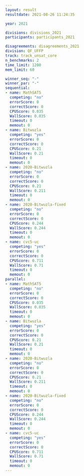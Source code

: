 ```yaml
---
layout: result
resultdate: 2021-08-26 11:24:35

year: 2021

divisions: divisions_2021
participants: participants_2021

disagreements: disagreements_2021
division: QF_UFFP
track: track_unsat_core
n_benchmarks: 2
time_limit: 1200
mem_limit: 60

winner_seq: "-"
winner_par: "-"
sequential:
- name: MathSAT5
  competing: "no"
  errorScore: 0
  correctScore: 0
  CPUScore: 0.035
  WallScore: 0.035
  timeout: 0
  memout: 0
- name: Bitwuzla
  competing: "yes"
  errorScore: 0
  correctScore: 0
  CPUScore: 0.21
  WallScore: 0.21
  timeout: 0
  memout: 0
- name: 2020-Bitwuzla
  competing: "no"
  errorScore: 0
  correctScore: 0
  CPUScore: 0.21
  WallScore: 0.211
  timeout: 0
  memout: 0
- name: 2020-Bitwuzla-fixed
  competing: "no"
  errorScore: 0
  correctScore: 0
  CPUScore: 0.244
  WallScore: 0.244
  timeout: 0
  memout: 0
- name: cvc5-uc
  competing: "yes"
  errorScore: 0
  correctScore: 0
  CPUScore: 0.711
  WallScore: 0.71
  timeout: 0
  memout: 0
parallel:
- name: MathSAT5
  competing: "no"
  errorScore: 0
  correctScore: 0
  CPUScore: 0.035
  WallScore: 0.035
  timeout: 0
  memout: 0
- name: Bitwuzla
  competing: "yes"
  errorScore: 0
  correctScore: 0
  CPUScore: 0.21
  WallScore: 0.21
  timeout: 0
  memout: 0
- name: 2020-Bitwuzla
  competing: "no"
  errorScore: 0
  correctScore: 0
  CPUScore: 0.21
  WallScore: 0.211
  timeout: 0
  memout: 0
- name: 2020-Bitwuzla-fixed
  competing: "no"
  errorScore: 0
  correctScore: 0
  CPUScore: 0.244
  WallScore: 0.244
  timeout: 0
  memout: 0
- name: cvc5-uc
  competing: "yes"
  errorScore: 0
  correctScore: 0
  CPUScore: 0.711
  WallScore: 0.71
  timeout: 0
  memout: 0
---
```

